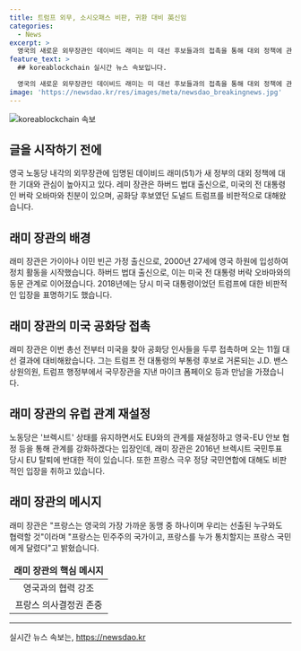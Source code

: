 ```yaml
---
title: 트럼프 외무, 소시오패스 비판, 귀환 대비 英신임
categories:
  - News
excerpt: >
  영국의 새로운 외무장관인 데이비드 래미는 미 대선 후보들과의 접촉을 통해 대외 정책에 관심을 모으고 있다. 그는 버락 오바마와의 친분과 함께 미국과의 협력을 강조하며, 트럼프 대통령에 대한 비판적 입장도 나타내고 있다. 래미는 EU와의 관계 재설정과 프랑스 극우 정당에 대한 비판적 입장을 통해 새로운 외교 정책을 모색하고 있으며, 미국과의 협력을 강화하고자 하고 있다.
feature_text: >
  ## koreablockchain 실시간 뉴스 속보입니다.

  영국의 새로운 외무장관인 데이비드 래미는 미 대선 후보들과의 접촉을 통해 대외 정책에 관심을 모으고 있다. 그는 버락 오바마와의 친분과 함께 미국과의 협력을 강조하며, 트럼프 대통령에 대한 비판적 입장도 나타내고 있다. 래미는 EU와의 관계 재설정과 프랑스 극우 정당에 대한 비판적 입장을 통해 새로운 외교 정책을 모색하고 있으며, 미국과의 협력을 강화하고자 하고 있다.
image: 'https://newsdao.kr/res/images/meta/newsdao_breakingnews.jpg'
---
```


<p><img src="https://newsdao.kr/res/images/meta/newsdao_breakingnews.jpg" alt="koreablockchain 속보" /></p>

<h2 data-ke-size="size26">글을 시작하기 전에</h2>

<p data-ke-size="size16">영국 노동당 내각의 외무장관에 임명된 데이비드 래미(51)가 새 정부의 대외 정책에 대한 기대와 관심이 높아지고 있다. 레미 장관은 하버드 법대 출신으로, 미국의 전 대통령인 버락 오바마와 친분이 있으며, 공화당 후보였던 도널드 트럼프를 비판적으로 대해왔습니다.</p>

<h2 data-ke-size="size26">래미 장관의 배경</h2>

<p data-ke-size="size16">래미 장관은 가이아나 이민 빈곤 가정 출신으로, 2000년 27세에 영국 하원에 입성하여 정치 활동을 시작했습니다. 하버드 법대 출신으로, 이는 미국 전 대통령 버락 오바마와의 동문 관계로 이어졌습니다. 2018년에는 당시 미국 대통령이었던 트럼프에 대한 비판적인 입장을 표명하기도 했습니다.</p>

<h2 data-ke-size="size26">래미 장관의 미국 공화당 접촉</h2>

<p data-ke-size="size16">래미 장관은 이번 총선 전부터 미국을 찾아 공화당 인사들을 두루 접촉하며 오는 11월 대선 결과에 대비해왔습니다. 그는 트럼프 전 대통령의 부통령 후보로 거론되는 J.D. 밴스 상원의원, 트럼프 행정부에서 국무장관을 지낸 마이크 폼페이오 등과 만남을 가졌습니다.</p>

<h2 data-ke-size="size26">래미 장관의 유럽 관계 재설정</h2>

<p data-ke-size="size16">노동당은 '브렉시트' 상태를 유지하면서도 EU와의 관계를 재설정하고 영국-EU 안보 협정 등을 통해 관계를 강화하겠다는 입장인데, 래미 장관은 2016년 브렉시트 국민투표 당시 EU 탈퇴에 반대한 적이 있습니다. 또한 프랑스 극우 정당 국민연합에 대해도 비판적인 입장을 취하고 있습니다.</p>

<h2 data-ke-size="size26">래미 장관의 메시지</h2>

<p data-ke-size="size16">래미 장관은 "프랑스는 영국의 가장 가까운 동맹 중 하나이며 우리는 선출된 누구와도 협력할 것"이라며 "프랑스는 민주주의 국가이고, 프랑스를 누가 통치할지는 프랑스 국민에게 달렸다"고 밝혔습니다.</p>

<table>
<thead>
<tr>
<td style="text-align: center; height: 17px;"><b>래미 장관의 핵심 메시지</b></td>
</tr>
</thead>
<tbody>
<tr>
<td style="text-align: center; height: 17px;">영국과의 협력 강조</td>
</tr>
<tr>
<td style="text-align: center; height: 17px;">프랑스 의사결정권 존중</td>
</tr>
</tbody>
</table>

<hr>
실시간 뉴스 속보는, <a href="https://newsdao.kr" rel="dofollow">https://newsdao.kr</a>



